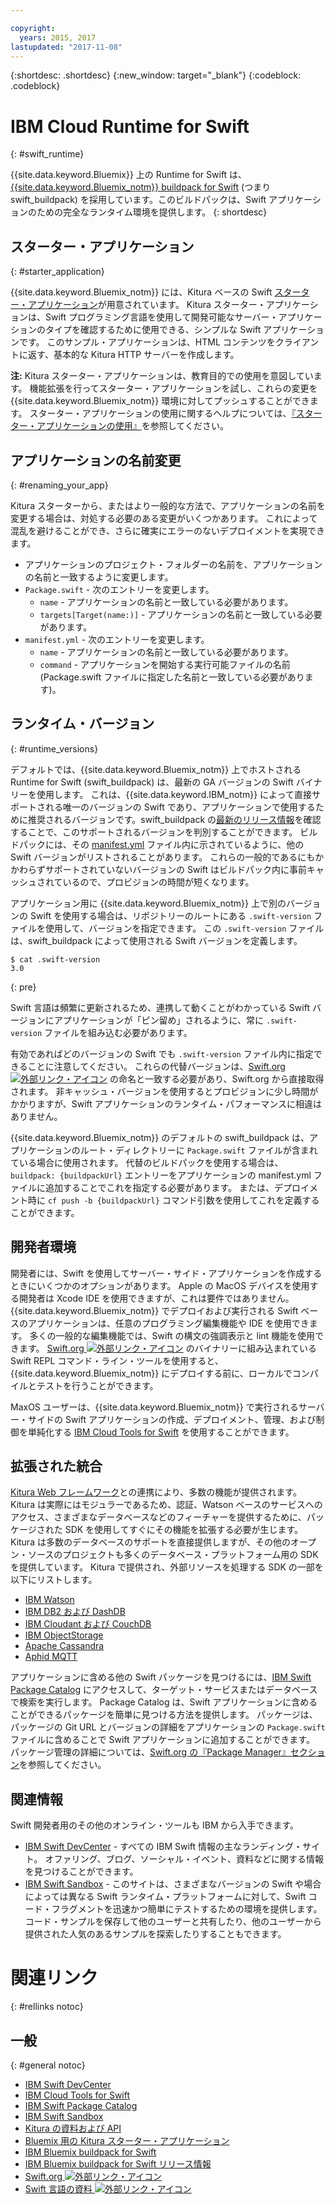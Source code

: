 ```yaml
---

copyright:
  years: 2015, 2017
lastupdated: "2017-11-08"
---
```


{:shortdesc: .shortdesc}
{:new_window: target="_blank"}
{:codeblock: .codeblock}

# IBM Cloud Runtime for Swift
{: #swift_runtime}

{{site.data.keyword.Bluemix}} 上の Runtime for Swift は、[{{site.data.keyword.Bluemix_notm}} buildpack for Swift](https://github.com/IBM-Swift/swift-buildpack) (つまり swift_buildpack) を採用しています。このビルドパックは、Swift アプリケーションのための完全なランタイム環境を提供します。
{: shortdesc}

## スターター・アプリケーション
{: #starter_application}

{{site.data.keyword.Bluemix_notm}} には、Kitura ベースの Swift [スターター・アプリケーション](https://github.com/IBM-Bluemix/Kitura-Starter)が用意されています。 Kitura スターター・アプリケーションは、Swift プログラミング言語を使用して開発可能なサーバー・アプリケーションのタイプを確認するために使用できる、シンプルな Swift アプリケーションです。 このサンプル・アプリケーションは、HTML コンテンツをクライアントに返す、基本的な Kitura HTTP サーバーを作成します。

**注:** Kitura スターター・アプリケーションは、教育目的での使用を意図しています。 機能拡張を行ってスターター・アプリケーションを試し、これらの変更を {{site.data.keyword.Bluemix_notm}} 環境に対してプッシュすることができます。 スターター・アプリケーションの使用に関するヘルプについては、[『スターター・アプリケーションの使用』](../../cfapps/starter_app_usage.html)を参照してください。

## アプリケーションの名前変更
{: #renaming_your_app}

Kitura スターターから、またはより一般的な方法で、アプリケーションの名前を変更する場合は、対処する必要のある変更がいくつかあります。 これによって混乱を避けることができ、さらに確実にエラーのないデプロイメントを実現できます。

- アプリケーションのプロジェクト・フォルダーの名前を、アプリケーションの名前と一致するように変更します。
- `Package.swift` - 次のエントリーを変更します。
    - `name` - アプリケーションの名前と一致している必要があります。
    - `targets[Target(name:)]` - アプリケーションの名前と一致している必要があります。
- `manifest.yml` - 次のエントリーを変更します。
    - `name` - アプリケーションの名前と一致している必要があります。
    - `command` - アプリケーションを開始する実行可能ファイルの名前 (Package.swift ファイルに指定した名前と一致している必要があります)。

## ランタイム・バージョン
{: #runtime_versions}

デフォルトでは、{{site.data.keyword.Bluemix_notm}} 上でホストされる Runtime for Swift (swift_buildpack) は、最新の GA バージョンの Swift バイナリーを使用します。 これは、{{site.data.keyword.IBM_notm}} によって直接サポートされる唯一のバージョンの Swift であり、アプリケーションで使用するために推奨されるバージョンです。swift_buildpack の[最新のリリース情報](https://github.com/IBM-Swift/swift-buildpack/releases)を確認することで、このサポートされるバージョンを判別することができます。 ビルドパックには、その [manifest.yml](https://github.com/IBM-Swift/swift-buildpack/blob/master/manifest.yml) ファイル内に示されているように、他の Swift バージョンがリストされることがあります。 これらの一般的であるにもかかわらずサポートされていないバージョンの Swift はビルドパック内に事前キャッシュされているので、プロビジョンの時間が短くなります。

アプリケーション用に {{site.data.keyword.Bluemix_notm}} 上で別のバージョンの Swift を使用する場合は、リポジトリーのルートにある `.swift-version` ファイルを使用して、バージョンを指定できます。 この `.swift-version` ファイルは、swift_buildpack によって使用される Swift バージョンを定義します。

```
$ cat .swift-version
3.0
```
{: pre}

Swift 言語は頻繁に更新されるため、連携して動くことがわかっている Swift バージョンにアプリケーションが「ピン留め」されるように、常に `.swift-version` ファイルを組み込む必要があります。

有効であればどのバージョンの Swift でも `.swift-version` ファイル内に指定できることに注意してください。 これらの代替バージョンは、[Swift.org ![外部リンク・アイコン](../../icons/launch-glyph.svg "外部リンク・アイコン")](https://swift.org/download/) の命名と一致する必要があり、Swift.org から直接取得されます。 非キャッシュ・バージョンを使用するとプロビジョンに少し時間がかかりますが、Swift アプリケーションのランタイム・パフォーマンスに相違はありません。

{{site.data.keyword.Bluemix_notm}} のデフォルトの swift_buildpack は、アプリケーションのルート・ディレクトリーに `Package.swift` ファイルが含まれている場合に使用されます。  代替のビルドパックを使用する場合は、`buildpack: {buildpackUrl}` エントリーをアプリケーションの manifest.yml ファイルに追加することでこれを指定する必要があります。 または、デプロイメント時に `cf push -b {buildpackUrl}` コマンド引数を使用してこれを定義することができます。


## 開発者環境

開発者には、Swift を使用してサーバー・サイド・アプリケーションを作成するときにいくつかのオプションがあります。 Apple の MacOS デバイスを使用する開発者は Xcode IDE を使用できますが、これは要件ではありません。  {{site.data.keyword.Bluemix_notm}} でデプロイおよび実行される Swift ベースのアプリケーションは、任意のプログラミング編集機能や IDE を使用できます。  多くの一般的な編集機能では、Swift の構文の強調表示と lint 機能を使用できます。 [Swift.org ![外部リンク・アイコン](../../icons/launch-glyph.svg "外部リンク・アイコン")](https://swift.org/) のバイナリーに組み込まれている Swift REPL コマンド・ライン・ツールを使用すると、{{site.data.keyword.Bluemix_notm}} にデプロイする前に、ローカルでコンパイルとテストを行うことができます。

MaxOS ユーザーは、{{site.data.keyword.Bluemix_notm}} で実行されるサーバー・サイドの Swift アプリケーションの作成、デプロイメント、管理、および制御を単純化する [IBM Cloud Tools for Swift](http://cloudtools.bluemix.net/) を使用することができます。  


## 拡張された統合

[Kitura Web フレームワーク](http://ibm-swift.github.io/Kitura/)との連携により、多数の機能が提供されます。 Kitura は実際にはモジュラーであるため、認証、Watson ベースのサービスへのアクセス、さまざまなデータベースなどのフィーチャーを提供するために、パッケージされた SDK を使用してすぐにその機能を拡張する必要が生じます。  Kitura は多数のデータベースのサポートを直接提供しますが、その他のオープン・ソースのプロジェクトも多くのデータベース・プラットフォーム用の SDK を提供しています。 Kitura で提供され、外部リソースを処理する SDK の一部を以下にリストします。

- [IBM Watson](https://swiftpkgs.ng.bluemix.net/package/IBM-Swift/swift-watson-sdk)
- [IBM DB2 および DashDB](https://swiftpkgs.ng.bluemix.net/package/IBM-DTeam/swift-for-db2)
- [IBM Cloudant および CouchDB](https://swiftpkgs.ng.bluemix.net/package/cloudant/swift-cloudant)
- [IBM ObjectStorage](https://swiftpkgs.ng.bluemix.net/package/ibm-bluemix-mobile-services/bluemix-objectstorage-serversdk-swift)
- [Apache Cassandra](https://swiftpkgs.ng.bluemix.net/package/IBM-Swift/Kassandra)
- [Aphid MQTT](https://swiftpkgs.ng.bluemix.net/package/IBM-Swift/Aphid)

アプリケーションに含める他の Swift パッケージを見つけるには、[IBM Swift Package Catalog](https://swiftpkgs.ng.bluemix.net/) にアクセスして、ターゲット・サービスまたはデータベースで検索を実行します。 Package Catalog は、Swift アプリケーションに含めることができるパッケージを簡単に見つける方法を提供します。 パッケージは、パッケージの Git URL とバージョンの詳細をアプリケーションの `Package.swift` ファイルに含めることで Swift アプリケーションに追加することができます。 パッケージ管理の詳細については、[Swift.org の『Package Manager』セクション](https://swift.org/package-manager/)を参照してください。


## 関連情報

Swift 開発者用のその他のオンライン・ツールも IBM から入手できます。
- [IBM Swift DevCenter](https://developer.ibm.com/swift/) - すべての IBM Swift 情報の主なランディング・サイト。 オファリング、ブログ、ソーシャル・イベント、資料などに関する情報を見つけることができます。
- [IBM Swift Sandbox](https://swiftlang.ng.bluemix.net/) - このサイトは、さまざまなバージョンの Swift や場合によっては異なる Swift ランタイム・プラットフォームに対して、Swift コード・フラグメントを迅速かつ簡単にテストするための環境を提供します。 コード・サンプルを保存して他のユーザーと共有したり、他のユーザーから提供された人気のあるサンプルを探索したりすることもできます。


# 関連リンク
{: #rellinks notoc}
## 一般
{: #general notoc}
* [IBM Swift DevCenter](https://developer.ibm.com/swift/)
* [IBM Cloud Tools for Swift](http://cloudtools.bluemix.net/)
* [IBM Swift Package Catalog](https://swiftpkgs.ng.bluemix.net/)
* [IBM Swift Sandbox](https://swiftlang.ng.bluemix.net/)
* [Kitura の資料および API](http://ibm-swift.github.io/Kitura/)
* [Bluemix 用の Kitura スターター・アプリケーション](https://github.com/IBM-Bluemix/Kitura-Starter)
* [IBM Bluemix buildpack for Swift](https://github.com/IBM-Swift/swift-buildpack)
* [IBM Bluemix buildpack for Swift リリース情報](https://github.com/IBM-Swift/swift-buildpack/releases)
* [Swift.org ![外部リンク・アイコン](../../icons/launch-glyph.svg "外部リンク・アイコン")](https://swift.org/)
* [Swift 言語の資料 ![外部リンク・アイコン](../../icons/launch-glyph.svg "外部リンク・アイコン")](https://swift.org/documentation)
